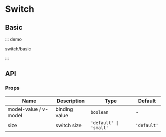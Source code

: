# Switch

## Basic

::: demo

switch/basic

:::

## API

### Props

| Name                  | Description   | Type                   | Default     |
| --------------------- | ------------- | ---------------------- | ----------- |
| model-value / v-model | binding value | `boolean`              | -           |
| size                  | switch size   | `'default' \| 'small'` | `'default'` |
